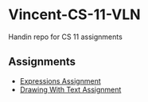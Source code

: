 Vincent-CS-11-VLN
==================================
Handin repo for CS 11 assignments

## **Assignments**<br>
- [Expressions Assignment](https://github.com/Crabo-7498/Vincent-CS-11-VLN/blob/main/Expressions%20Assignment/src/Main.java)
- [Drawing With Text Assignment](https://github.com/Crabo-7498/Vincent-CS-11-VLN/blob/main/DrawingWithText/src/Main.java)
